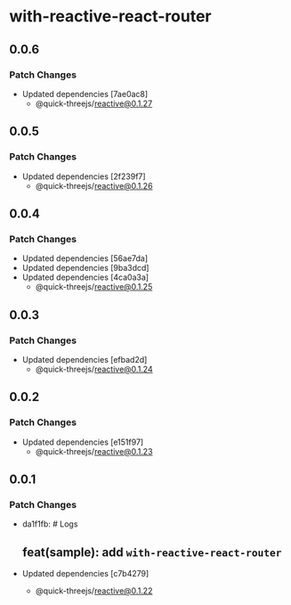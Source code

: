 # with-reactive-react-router

## 0.0.6

### Patch Changes

- Updated dependencies [7ae0ac8]
  - @quick-threejs/reactive@0.1.27

## 0.0.5

### Patch Changes

- Updated dependencies [2f239f7]
  - @quick-threejs/reactive@0.1.26

## 0.0.4

### Patch Changes

- Updated dependencies [56ae7da]
- Updated dependencies [9ba3dcd]
- Updated dependencies [4ca0a3a]
  - @quick-threejs/reactive@0.1.25

## 0.0.3

### Patch Changes

- Updated dependencies [efbad2d]
  - @quick-threejs/reactive@0.1.24

## 0.0.2

### Patch Changes

- Updated dependencies [e151f97]
  - @quick-threejs/reactive@0.1.23

## 0.0.1

### Patch Changes

- da1f1fb: # Logs

  ## feat(sample): add `with-reactive-react-router`

- Updated dependencies [c7b4279]
  - @quick-threejs/reactive@0.1.22
